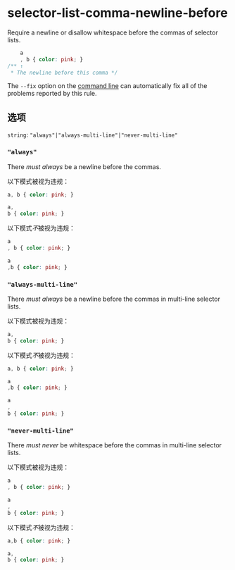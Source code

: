 # selector-list-comma-newline-before

Require a newline or disallow whitespace before the commas of selector lists.

```css
    a
    , b { color: pink; }
/** ↑
 * The newline before this comma */
```

The `--fix` option on the [command line](../../../docs/user-guide/cli.md#autofixing-errors) can automatically fix all of the problems reported by this rule.

## 选项

`string`: `"always"|"always-multi-line"|"never-multi-line"`

### `"always"`

There *must always* be a newline before the commas.

以下模式被视为违规：

```css
a, b { color: pink; }
```

```css
a,
b { color: pink; }
```

以下模式*不*被视为违规：

```css
a
, b { color: pink; }
```

```css
a
,b { color: pink; }
```

### `"always-multi-line"`

There *must always* be a newline before the commas in multi-line selector lists.

以下模式被视为违规：

```css
a,
b { color: pink; }
```

以下模式*不*被视为违规：

```css
a, b { color: pink; }
```

```css
a
,b { color: pink; }
```

```css
a
,
b { color: pink; }
```

### `"never-multi-line"`

There *must never* be whitespace before the commas in multi-line selector lists.

以下模式被视为违规：

```css
a
, b { color: pink; }
```

```css
a
,
b { color: pink; }
```

以下模式*不*被视为违规：

```css
a,b { color: pink; }
```

```css
a,
b { color: pink; }
```

